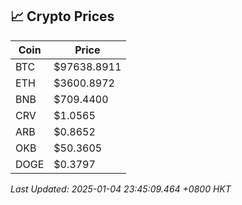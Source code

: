 ## 📈 Crypto Prices

| Coin | Price |
| ---- | ----- |
| BTC | $97638.8911 |
| ETH | $3600.8972 |
| BNB | $709.4400 |
| CRV | $1.0565 |
| ARB | $0.8652 |
| OKB | $50.3605 |
| DOGE | $0.3797 |

_Last Updated: 2025-01-04 23:45:09.464 +0800 HKT_